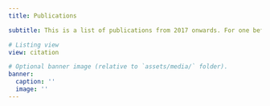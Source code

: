 ```yaml
---
title: Publications

subtitle: This is a list of publications from 2017 onwards. For one before 2017, please see the [EESG@CMU group website](http://www.eesg.ece.cmu.edu/research/publications.php).

# Listing view
view: citation

# Optional banner image (relative to `assets/media/` folder).
banner:
  caption: ''
  image: ''
---
```

